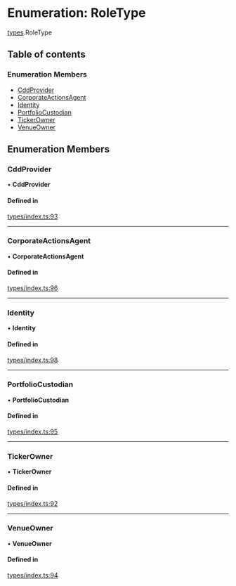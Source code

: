 # Enumeration: RoleType

[types](../wiki/types).RoleType

## Table of contents

### Enumeration Members

- [CddProvider](../wiki/types.RoleType#cddprovider)
- [CorporateActionsAgent](../wiki/types.RoleType#corporateactionsagent)
- [Identity](../wiki/types.RoleType#identity)
- [PortfolioCustodian](../wiki/types.RoleType#portfoliocustodian)
- [TickerOwner](../wiki/types.RoleType#tickerowner)
- [VenueOwner](../wiki/types.RoleType#venueowner)

## Enumeration Members

### CddProvider

• **CddProvider**

#### Defined in

[types/index.ts:93](https://github.com/PolymathNetwork/polymesh-sdk/blob/31dfa0dc/src/types/index.ts#L93)

___

### CorporateActionsAgent

• **CorporateActionsAgent**

#### Defined in

[types/index.ts:96](https://github.com/PolymathNetwork/polymesh-sdk/blob/31dfa0dc/src/types/index.ts#L96)

___

### Identity

• **Identity**

#### Defined in

[types/index.ts:98](https://github.com/PolymathNetwork/polymesh-sdk/blob/31dfa0dc/src/types/index.ts#L98)

___

### PortfolioCustodian

• **PortfolioCustodian**

#### Defined in

[types/index.ts:95](https://github.com/PolymathNetwork/polymesh-sdk/blob/31dfa0dc/src/types/index.ts#L95)

___

### TickerOwner

• **TickerOwner**

#### Defined in

[types/index.ts:92](https://github.com/PolymathNetwork/polymesh-sdk/blob/31dfa0dc/src/types/index.ts#L92)

___

### VenueOwner

• **VenueOwner**

#### Defined in

[types/index.ts:94](https://github.com/PolymathNetwork/polymesh-sdk/blob/31dfa0dc/src/types/index.ts#L94)
